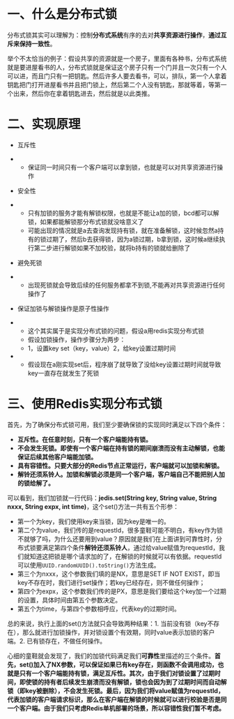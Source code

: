 # 一、什么是分布式锁

分布式锁其实可以理解为：控制**分布式系统**有序的去对**共享资源进行操作**，**通过互斥来保持一致性**。

举个不太恰当的例子：假设共享的资源就是一个房子，里面有各种书，分布式系统就是要进屋看书的人，分布式锁就是保证这个房子只有一个门并且一次只有一个人可以进，而且门只有一把钥匙。然后许多人要去看书，可以，排队，第一个人拿着钥匙把门打开进屋看书并且把门锁上，然后第二个人没有钥匙，那就等着，等第一个出来，然后你在拿着钥匙进去，然后就是以此类推。

# 二、实现原理

- 互斥性

- - 保证同一时间只有一个客户端可以拿到锁，也就是可以对共享资源进行操作

- 安全性

- - 只有加锁的服务才能有解锁权限，也就是不能让a加的锁，bcd都可以解锁，如果都能解锁那分布式锁就没啥意义了
  - 可能出现的情况就是a去查询发现持有锁，就在准备解锁，这时候忽然a持有的锁过期了，然后b去获得锁，因为a锁过期，b拿到锁，这时候a继续执行第二步进行解锁如果不加校验，就将b持有的锁就给删除了

- 避免死锁

- - 出现死锁就会导致后续的任何服务都拿不到锁,不能再对共享资源进行任何操作了

- 保证加锁与解锁操作是原子性操作

- - 这个其实属于是实现分布式锁的问题，假设a用redis实现分布式锁
  - 假设加锁操作，操作步骤分为两步：
  - 1，设置key set（key，value）2，给key设置过期时间

- - 假设现在a刚实现set后，程序崩了就导致了没给key设置过期时间就导致key一直存在就发生了死锁

# 三、使用Redis实现分布式锁

首先，为了确保分布式锁可用，我们至少要确保锁的实现同时满足以下四个条件：

- **互斥性。在任意时刻，只有一个客户端能持有锁。**
- **不会发生死锁。即使有一个客户端在持有锁的期间崩溃而没有主动解锁，也能保证后续其他客户端能加锁。**
- **具有容错性。只要大部分的Redis节点正常运行，客户端就可以加锁和解锁。**
- **解铃还须系铃人。加锁和解锁必须是同一个客户端，客户端自己不能把别人加的锁给解了。**

可以看到，我们加锁就一行代码：**jedis.set(String key, String value, String nxxx, String expx, int time)**，这个set()方法一共有五个形参：

- 第一个为key，我们使用key来当锁，因为key是唯一的。
- 第二个为value，我们传的是requestId，很多童鞋可能不明白，有key作为锁不就够了吗，为什么还要用到value？原因就是我们在上面讲到可靠性时，分布式锁要满足第四个条件**解铃还须系铃人**，通过给value赋值为requestId，我们就知道这把锁是哪个请求加的了，在解锁的时候就可以有依据。requestId可以使用`UUID.randomUUID().toString()`方法生成。
- 第三个为nxxx，这个参数我们填的是NX，意思是SET IF NOT EXIST，即当key不存在时，我们进行set操作；若key已经存在，则不做任何操作；
- 第四个为expx，这个参数我们传的是PX，意思是我们要给这个key加一个过期的设置，具体时间由第五个参数决定。
- 第五个为time，与第四个参数相呼应，代表key的过期时间。

总的来说，执行上面的set()方法就只会导致两种结果：1. 当前没有锁（key不存在），那么就进行加锁操作，并对锁设置个有效期，同时value表示加锁的客户端。2. 已有锁存在，不做任何操作。

心细的童鞋就会发现了，我们的加锁代码满足我们**可靠性**里描述的三个条件。**首先，set()加入了NX参数，可以保证如果已有key存在，则函数不会调用成功，也就是只有一个客户端能持有锁，满足互斥性。其次，由于我们对锁设置了过期时间，即使锁的持有者后续发生崩溃而没有解锁，锁也会因为到了过期时间而自动解锁（即key被删除），不会发生死锁。最后，因为我们将value赋值为requestId，代表加锁的客户端请求标识，那么在客户端在解锁的时候就可以进行校验是否是同一个客户端。由于我们只考虑Redis单机部署的场景，所以容错性我们暂不考虑。**

